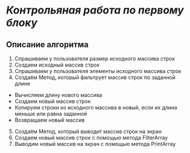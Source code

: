 # *Контрольяная работа по первому блоку*

## **Описание алгоритма**

1) Спрашиваем у пользователя размер исходного массива строк        
2) Создаем исходный массив строк     
3) Спрашиваем у пользователя элементы исходного массива строк  
4) Создаём Метод, который фильтрует массив строк по заданной длине
+ Вычисляем длину нового массива
+ Создаем новый массив строк
+ Копируем строки из исходного массива в новый, если их длина меньше или равна заданной
+ Возвращаем новый массив
5) Создаём Метод, который выводит массив строк на экран
6) Создаем новый массив строк с помощью метода FilterArray       
7) Выводим новый массив на экран с помощью метода PrintArray